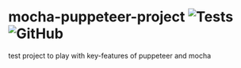 # mocha-puppeteer-project ![Tests](https://github.com/serhiisobur/mocha-puppeteer-project/workflows/Tests/badge.svg?branch=master&event=push) ![GitHub](https://img.shields.io/github/license/serhiisobur/mocha-puppeteer-project?style=plastic)
test project to play with key-features of puppeteer and mocha
